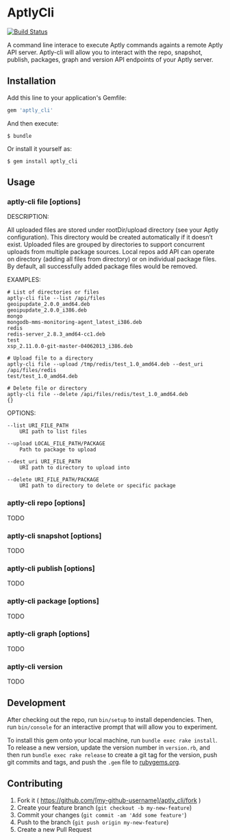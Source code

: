 # AptlyCli

[![Build Status](https://travis-ci.org/sepulworld/aptly_cli.svg)](https://travis-ci.org/sepulworld/aptly_cli)

A command line interace to execute Aptly commands againts a remote Aptly API server.  Aptly-cli will allow you to interact with the repo, snapshot, publish, packages, graph and version API endpoints of your Aptly server.

## Installation

Add this line to your application's Gemfile:

```ruby
gem 'aptly_cli'
```

And then execute:

    $ bundle

Or install it yourself as:

    $ gem install aptly_cli

## Usage

###    aptly-cli file [options]

  DESCRIPTION:

All uploaded files are stored under rootDir/upload directory (see your Aptly configuration). This directory would be created automatically if it doesn’t exist. Uploaded files are grouped by directories to support concurrent uploads from multiple package sources. Local repos add API can operate on directory (adding all files from directory) or on individual package files. By default, all successfully added package files would be removed.

  EXAMPLES:

    # List of directories or files
    aptly-cli file --list /api/files
    geoipupdate_2.0.0_amd64.deb
    geoipupdate_2.0.0_i386.deb
    mongo
    mongodb-mms-monitoring-agent_latest_i386.deb
    redis
    redis-server_2.8.3_amd64-cc1.deb
    test
    xsp_2.11.0.0-git-master-04062013_i386.deb     

    # Upload file to a directory
    aptly-cli file --upload /tmp/redis/test_1.0_amd64.deb --dest_uri /api/files/redis
    test/test_1.0_amd64.deb

    # Delete file or directory
    aptly-cli file --delete /api/files/redis/test_1.0_amd64.deb
    {}

  OPTIONS:

    --list URI_FILE_PATH
        URI path to list files

    --upload LOCAL_FILE_PATH/PACKAGE
        Path to package to upload

    --dest_uri URI_FILE_PATH
        URI path to directory to upload into

    --delete URI_FILE_PATH/PACKAGE
        URI path to directory to delete or specific package

###     aptly-cli repo [options]

TODO

###     aptly-cli snapshot [options]

TODO

###     aptly-cli publish [options]

TODO

###     aptly-cli package [options]

TODO

###     aptly-cli graph [options]

TODO

###     aptly-cli version

TODO

## Development

After checking out the repo, run `bin/setup` to install dependencies. Then, run `bin/console` for an interactive prompt that will allow you to experiment.

To install this gem onto your local machine, run `bundle exec rake install`. To release a new version, update the version number in `version.rb`, and then run `bundle exec rake release` to create a git tag for the version, push git commits and tags, and push the `.gem` file to [rubygems.org](https://rubygems.org).

## Contributing

1. Fork it ( https://github.com/[my-github-username]/aptly_cli/fork )
2. Create your feature branch (`git checkout -b my-new-feature`)
3. Commit your changes (`git commit -am 'Add some feature'`)
4. Push to the branch (`git push origin my-new-feature`)
5. Create a new Pull Request
